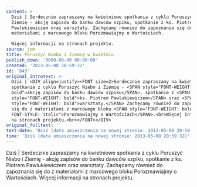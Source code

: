 ```yaml
---
content: >
  Dziś | Serdecznie zapraszamy na kwietniowe spotkania z cyklu Poruszyć Niebo i
  Ziemię - akcję zapisów do banku dawców szpiku, spotkanie z ks. Piotrem
  Pawlukiewiczem oraz warsztaty. Zachęcamy również do zapoznania się do z
  materiałami z marcowego bloku Porozmawiajmy o Wartościach.

  Więcej informacji na stronach projektu.
source: jom
title: Poruszyć Niebo i Ziemię w kwietniu
publish_down: '0000-00-00 00:00:00'
created: '2013-05-08 20:59:32'
id: '843'
original_introtext: >-
  Dziś | <DIV align=justify><FONT size=2>Serdecznie zapraszamy na kwietniowe
  spotkania z cyklu Poruszyć Niebo i Ziemię - <SPAN style="FONT-WEIGHT:
  bold">akcję zapisów do banku dawców szpiku</SPAN>, spotkanie z <SPAN
  style="FONT-WEIGHT: bold">ks. Piotrem Pawlukiewiczem</SPAN> oraz <SPAN
  style="FONT-WEIGHT: bold">warsztaty.</SPAN> Zachęcamy również do zapoznania
  się do z materiałami z marcowego bloku <SPAN style="FONT-WEIGHT: bold;
  FONT-STYLE: italic">Porozmawiajmy o Wartościach</SPAN>.<br>Więcej informacji
  na stronach projektu.<br></FONT></DIV>
original_fulltext: ''
text-date: 'Dziś (data umieszczenia na nowej stronie: 2013-05-08 20:59:32)'
time: 'Dziś (data umieszczenia na nowej stronie: 2013-05-08 20:59:32)'
---
```

Dziś | Serdecznie zapraszamy na kwietniowe spotkania z cyklu Poruszyć Niebo i Ziemię - akcję zapisów do banku dawców szpiku, spotkanie z ks. Piotrem Pawlukiewiczem oraz warsztaty. Zachęcamy również do zapoznania się do z materiałami z marcowego bloku Porozmawiajmy o Wartościach.
Więcej informacji na stronach projektu.


<!--{{json:{"created_date":"2013-05-08 20:59:32","publish_down":"0000-00-00 00:00:00","id":"843"}}}-->